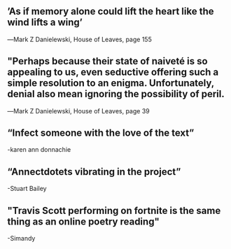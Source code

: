 ## ’As if memory alone could lift the heart like the wind lifts a wing’
―Mark Z Danielewski, House of Leaves, page 155

## "Perhaps because their state of naiveté is so appealing to us, even seductive offering such a simple resolution to an enigma. Unfortunately, denial also mean ignoring the possibility of peril.
―Mark Z Danielewski, House of Leaves, page 39

## “Infect someone with the love of the text” 
-karen ann donnachie

## “Annectdotets vibrating in the project” 
-Stuart Bailey

## "Travis Scott performing on fortnite is the same thing as an online poetry reading"
-Simandy

